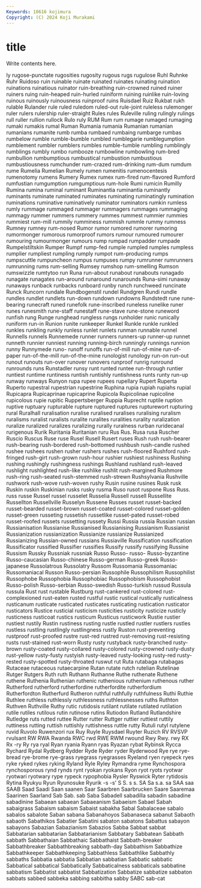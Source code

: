 ```yaml
---
Keywords: 10616 kojimura
Copyright: (C) 2024 Koji Murakami
---
```


# title

Write contents here.



ly rugose-punctate rugosities rugosity rugous rugs rugulose Ruhl
Ruhnke Ruhr Ruidoso ruin ruinable ruinate ruinated ruinates ruinating ruination
ruinations ruinatious ruinator ruin-breathing ruin-crowned ruined ruiner ruiners ruing ruin-heaped
ruin-hurled ruiniform ruining ruinlike ruin-loving ruinous ruinously ruinousness ruinproof ruins
Ruisdael Ruiz Rukbat rukh rulable Rulander rule ruled ruledom ruled-out
rule-joint ruleless rulemonger ruler rulers rulership ruler-straight Rules rules Ruleville
ruling rulingly rulings rull ruller rullion rullock Rulo ruly RUM
Rum rum rumage rumaged rumaging rumaki rumakis rumal Ruman Rumania
rumania Rumanian rumanian rumanians rumanite rumb rumba rumbaed rumbaing rumbarge
rumbas rumbelow rumble rumble-bumble rumbled rumblegarie rumblegumption rumblement rumbler rumblers
rumbles rumble-tumble rumbling rumblingly rumblings rumbly rumbo rumbooze rumbowline rumbowling
rum-bred rumbullion rumbumptious rumbustical rumbustion rumbustious rumbustiousness rumchunder rum-crazed rum-drinking
rum-dum rumdum rume Rumelia Rumelian Rumely rumen rumenitis rumenocentesis rumenotomy
rumens Rumery Rumex rumex rum-fired rum-flavored Rumford rumfustian rumgumption rumgumptious
rum-hole Rumi rumicin Rumilly Rumina rumina ruminal ruminant Ruminantia ruminantia
ruminantly ruminants ruminate ruminated ruminates ruminating ruminatingly rumination ruminations ruminative
ruminatively ruminator ruminators rumkin rumless rumly rummage rummaged rummager rummagers
rummages rummaging rummagy rummer rummers rummery rummes rummest rummier rummies
rummiest rum-mill rummily rumminess rummish rummle rummy rumness Rumney rumney
rum-nosed Rumor rumor rumored rumorer rumoring rumormonger rumorous rumorproof rumors
rumour rumoured rumourer rumouring rumourmonger rumours rump rumpad rumpadder rumpade
Rumpelstiltskin Rumper Rumpf rump-fed rumple rumpled rumples rumpless rumplier rumpliest
rumpling rumply rumpot rum-producing rumps rumpscuttle rumpuncheon rumpus rumpuses rumpy
rumrunner rumrunners rumrunning rums rum-selling Rumsey rumshop rum-smelling Rumson rumswizzle
rumtytoo run Runa run-about runabout runabouts runagado runagate runagates run-around
runaround runarounds Runa-simi runaway runaways runback runbacks runboard runby runch
runchweed runcinate Runck Runcorn rundale Rundbogenstil rundel Rundgren Rundi rundle
rundles rundlet rundlets run-down rundown rundowns Rundstedt rune rune-bearing runecraft
runed runefolk rune-inscribed runeless runelike runer runes runesmith rune-staff runestaff
rune-stave rune-stone runeword runfish rung Runge runghead rungless rungs runholder
runic runically runiform run-in Runion runite runkeeper Runkel Runkle runkle
runkled runkles runkling runkly runless runlet runlets runman runnable runnel
Runnells runnels Runnemede runner runners runners-up runner-up runnet runneth runnier
runniest running running-birch runningly runnings runnion runny Runnymede runo- runoff
runoffs run-of-mill run-of-mine run-of-paper run-of-the-mill run-of-the-mine runologist runology run-on run-out
runout runouts run-over runover runovers runproof runrig runround runrounds runs
Runstadler runsy runt runted runtee run-through runtier runtiest runtime runtiness
runtish runtishly runtishness runts runty run-up runway runways Runyon rupa
rupee rupees rupellary Rupert Ruperta Ruperto rupestral rupestrian rupestrine Ruphina
rupia rupiah rupiahs rupial Rupicapra Rupicaprinae rupicaprine Rupicola Rupicolinae rupicoline
rupicolous rupie rupitic Ruppertsberger Ruppia Ruprecht ruptile ruption ruptive ruptuary
rupturable rupture ruptured ruptures rupturewort rupturing rural Ruralhall ruralisation ruralise
ruralised ruralises ruralising ruralism ruralisms ruralist ruralists ruralite ruralites ruralities
rurality ruralization ruralize ruralized ruralizes ruralizing rurally ruralness rurban ruridecanal
rurigenous Rurik Ruritania Ruritanian ruru Rus Rus. Rusa rusa Ruscher
Ruscio Ruscus Ruse ruse Rusel Rusell Rusert ruses Rush rush
rush-bearer rush-bearing rush-bordered rush-bottomed rushbush rush-candle rushed rushee rushees rushen
rusher rushers rushes rush-floored Rushford rush-fringed rush-girt rush-grown rush-hour rushier
rushiest rushiness Rushing rushing rushingly rushingness rushings Rushland rushland rush-leaved
rushlight rushlighted rush-like rushlike rushlit rush-margined Rushmore rush-ring rush-seated rush-stemmed
rush-strewn Rushsylvania Rushville rushwork rush-wove rush-woven rushy Rusin rusine rusines
Rusk rusk Ruskin ruskin Ruskinian rusks rusky rusma Ruso rusot
ruspone Russ Russ. russ russe Russel russel russelet Russelia Russell
russell Russellite Russellton Russellville Russelyn Russene Russes russet russet-backed russet-bearded
russet-brown russet-coated russet-colored russet-golden russet-green russeting russetish russetlike russet-pated russet-robed
russet-roofed russets russetting russety Russi Russia russia Russian russian Russianisation
Russianise Russianised Russianising Russianism Russianist Russianization russianization Russianize russianize Russianized
Russianizing Russian-owned russians Russiaville Russification russification Russificator russified Russifier russifies
Russify russify russifying Russine Russism Russky Russniak russniak Russo Russo-
russo- Russo-byzantine Russo-caucasian Russo-chinese Russo-german Russo-greek Russo-japanese Russolatrous Russolatry Russom
Russomania Russomaniac Russomaniacal Russon Russo-persian Russophile Russophilism Russophilist Russophobe Russophobia
Russophobiac Russophobism Russophobist Russo-polish Russo-serbian Russo-swedish Russo-turkish russud Russula russula
Rust rust rustable Rustburg rust-cankered rust-colored rust-complexioned rust-eaten rusted rustful
rustic rustical rustically rusticalness rusticanum rusticate rusticated rusticates rusticating rustication
rusticator rusticators Rustice rusticial rusticism rusticities rusticity rusticize rusticly rusticness
rusticoat rustics rusticum Rusticus rusticwork Rustie rustier rustiest rustily Rustin
rustiness rusting rustle rustled rustler rustlers rustles rustless rustling rustlingly
rustlingness rustly Ruston rust-preventing rustproof rust-proofed rustre rust-red rustred rust-removing
rust-resisting rusts rust-stained rust-worn Rusty rusty rustyback rusty-branched rusty-brown rusty-coated
rusty-collared rusty-colored rusty-crowned rusty-dusty rust-yellow rusty-fusty rustyish rusty-leaved rusty-looking rusty-red
rusty-rested rusty-spotted rusty-throated ruswut rut Ruta rutabaga rutabagas Rutaceae rutaceous
rutaecarpine Rutan rutate rutch rutelian Rutelinae Rutger Rutgers Ruth ruth
Ruthann Ruthanne Ruthe ruthenate Ruthene ruthene Ruthenia Ruthenian ruthenic ruthenious
ruthenium ruthenous ruther Rutherford rutherford rutherfordine rutherfordite rutherfordium Rutherfordton Rutherfurd
Rutheron ruthful ruthfully ruthfulness Ruthi Ruthie Ruthlee ruthless ruthlessly ruthlessness
ruthlessnesses ruths Ruthton Ruthven Ruthville Ruthy rutic rutidosis rutilant rutilate
rutilated rutilation rutile rutiles rutilous rutin rutinose rutins Rutiodon Rutland
Rutlandshire Rutledge ruts rutted ruttee Rutter rutter Ruttger ruttier ruttiest
ruttily ruttiness rutting ruttish ruttishly ruttishness ruttle rutty Rutuli rutyl
rutylene ruvid Ruvolo Ruwenzori rux Ruy Ruyle Ruysdael Ruyter Ruzich
RV RVSVP rvulsant RW RWA Rwanda RWC rwd RWE RWM
rwound Rwy Rwy. rwy RX Rx -ry Ry rya ryal
Ryan ryania Ryann ryas Ryazan rybat Rybinsk Rycca Rychard Rydal
Rydberg Rydder Ryde Ryder ryder Ryderwood Rye rye rye-bread rye-brome
rye-grass ryegrass ryegrasses Ryeland ryen ryepeck ryes ryke ryked rykes
ryking Ryland Ryle Ryley Rymandra ryme Rynchospora rynchosporous rynd rynds
rynt ryokan ryokans Ryon ryot ryots ryotwar ryotwari ryotwary rype
rypeck rypophobia Rysler Ryswick Ryter rytidosis Rytina Ryukyu Ryun Ryunosuke
Ryurik -s -s' S S. s s. SA Sa s.a.
sa SAA saa SAAB Saad Saadi Saan saanen Saar Saarbren
Saarbrucken Saare Saaremaa Saarinen Saarland Sab Sab. sab Saba Sabadell
sabadilla sabadin sabadine sabadinine Sabaean sabaean Sabaeanism Sabaeism Sabael Sabah
sabaigrass Sabaism sabaism Sabaist sabakha Sabal Sabalaceae sabalo sabalos sabalote
Saban sabana Sabanahoyos Sabanaseca sabanut Sabaoth sabaoth Sabathikos Sabatier Sabatini
sabaton sabatons Sabattus sabayon sabayons Sabazian Sabazianism Sabazios Sabba Sabbat
sabbat Sabbatarian sabbatarian Sabbatarianism Sabbatary Sabbatean Sabbath sabbath Sabbathaian Sabbathaic
Sabbathaist Sabbath-breaker Sabbathbreaker Sabbathbreaking sabbath-day Sabbathism Sabbathize Sabbathkeeper Sabbathkeeping Sabbathless
Sabbathlike Sabbathly sabbaths Sabbatia sabbatia Sabbatian sabbatian Sabbatic sabbatic Sabbatical
sabbatical Sabbatically Sabbaticalness sabbaticals sabbatine sabbatism Sabbatist sabbatist Sabbatization Sabbatize
sabbatize sabbaton sabbats sabbed sabbeka sabbing sabbitha sabby SABC sab-cat
